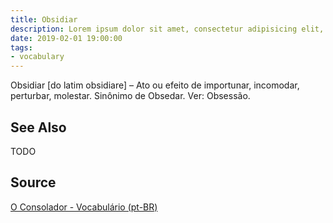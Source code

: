 ```yaml
---
title: Obsidiar
description: Lorem ipsum dolor sit amet, consectetur adipisicing elit, sed do eiusmod tempor incididunt ut labore et dolore magna aliqua.  TODO
date: 2019-02-01 19:00:00
tags:
- vocabulary
---
```


Obsidiar [do latim obsidiare] – Ato ou efeito de importunar, incomodar, perturbar, molestar. Sinônimo de Obsedar. Ver: Obsessão.

## See Also
TODO

## Source
[O Consolador - Vocabulário (pt-BR)](http://www.oconsolador.com.br/linkfixo/vocabulario/principal.html)
